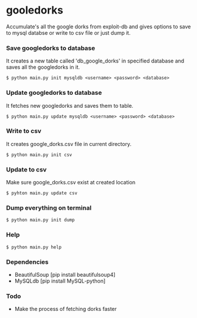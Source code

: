 # gooledorks
Accumulate's all the google dorks from exploit-db and gives options to save to mysql databse or write to csv file or just dump it.

### Save googledorks to database
It creates a new table called 'db_google_dorks' in specified database and saves all the googledorks in it.

    $ python main.py init mysqldb <username> <password> <database>

### Update googledorks to database
It fetches new googledorks and saves them to table.

    $ python main.py update mysqldb <username> <password> <database>
    
### Write to csv
It creates google_dorks.csv file in current directory.

    $ python main.py init csv

### Update to csv
Make sure google_dorks.csv exist at created location

    $ pyhton main.py update csv

### Dump everything on terminal

    $ python main.py init dump

### Help

    $ python main.py help 

### Dependencies
* BeautifulSoup     [pip install beautifulsoup4]
* MySQLdb           [pip install MySQL-python]

### Todo
* Make the process of fetching dorks faster
